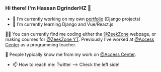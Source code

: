 ### Hi there! I'm Hassan DgrinderHZ 👋

<!--
**DgrinderHZ/DgrinderHZ** is a ✨ _special_ ✨ repository because its `README.md` (this file) appears on your GitHub profile.
-->


- 🔭 I’m currently working on my own [portfolio](http://zeekzone.pythonanywhere.com/) (Django projects)
- 🌱 I’m currently learning Django and Vue/React.js

:man_technologist: You can currently find me coding either the [@ZeekZone](https://github.com/zeekzone-labs) webpage, or making courses for [@ZeekZone YT](https://www.youtube.com/channel/UCoxitqi0kAXKo_3qMUkJnbw). Previously I've worked at [@Access Center](https://web.facebook.com/accesscentreErr/?_rdc=1&_rdr) as a programming teacher.

:rocket: People typically know me from my work on [@Access Center](https://web.facebook.com/accesscentreErr/?_rdc=1&_rdr).

- 📫 How to reach me: Twitter --> Check the left side!





<!--
Here are some ideas to get you started:

- 🔭 I’m currently working on ...
- 🌱 I’m currently learning ...
- 👯 I’m looking to collaborate on ...
- 🤔 I’m looking for help with ...
- 💬 Ask me about ...
- 📫 How to reach me: ...
- 😄 Pronouns: ...
- ⚡ Fun fact: ...

-->
